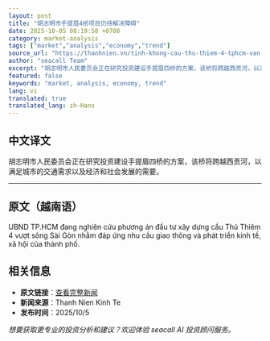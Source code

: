 ```yaml
---
layout: post
title: "胡志明市手提眉4桥项目仍待解决障碍"
date: 2025-10-05 08:19:58 +0700
category: market-analysis
tags: ["market","analysis","economy","trend"]
source_url: "https://thanhnien.vn/tinh-khong-cau-thu-thiem-4-tphcm-van-cho-go-vuong-185251005083719898.htm"
author: "seacall Team"
excerpt: "胡志明市人民委员会正在研究投资建设手提眉四桥的方案，该桥将跨越西贡河，以满足城市的交通需求以及经济和社会发展的需要。..."
featured: false
keywords: "market, analysis, economy, trend"
lang: vi
translated: true
translated_lang: zh-Hans
---
```


## 中文译文

胡志明市人民委员会正在研究投资建设手提眉四桥的方案，该桥将跨越西贡河，以满足城市的交通需求以及经济和社会发展的需要。

---

## 原文（越南语）

UBND TP.HCM đang nghi&ecirc;n cứu phương &aacute;n đầu tư x&acirc;y dựng cầu Thủ Thi&ecirc;m 4 vượt s&ocirc;ng S&agrave;i G&ograve;n nhằm đ&aacute;p ứng nhu cầu giao th&ocirc;ng v&agrave; ph&aacute;t triển kinh tế, x&atilde; hội của th&agrave;nh phố.

## 相关信息

- **原文链接**：[查看完整新闻](https://thanhnien.vn/tinh-khong-cau-thu-thiem-4-tphcm-van-cho-go-vuong-185251005083719898.htm)
- **新闻来源**：Thanh Nien Kinh Te
- **发布时间**：2025/10/5

*想要获取更专业的投资分析和建议？欢迎体验 seacall AI 投资顾问服务。*